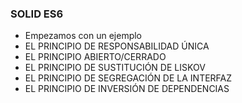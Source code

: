 ### SOLID ES6
* Empezamos con un ejemplo
* EL PRINCIPIO DE RESPONSABILIDAD ÚNICA
* EL PRINCIPIO ABIERTO/CERRADO
* EL PRINCIPIO DE SUSTITUCIÓN DE LISKOV
* EL PRINCIPIO DE SEGREGACIÓN DE LA INTERFAZ
* EL PRINCIPIO DE INVERSIÓN DE DEPENDENCIAS